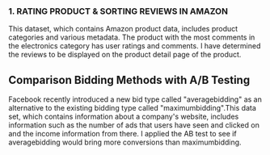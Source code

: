 
### 1. RATING PRODUCT & SORTING REVIEWS IN AMAZON ###

This dataset, which contains Amazon product data, includes product categories and various metadata. The product with the most comments in the electronics category has user ratings and comments. I have determined the reviews to be displayed on the product detail page of the product.


## Comparison Bidding Methods with A/B Testing

Facebook recently introduced a new bid type called "averagebidding" as an alternative to the existing bidding type called "maximumbidding".This data set, which contains information about a company's website, includes information such as the number of ads that users have seen and clicked on and the income information from there. I applied the AB test to see if averagebidding would bring more conversions than maximumbidding.
